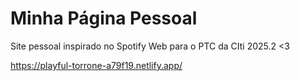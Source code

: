 # Minha Página Pessoal

Site pessoal inspirado no Spotify Web para o PTC da CIti 2025.2 <3

https://playful-torrone-a79f19.netlify.app/